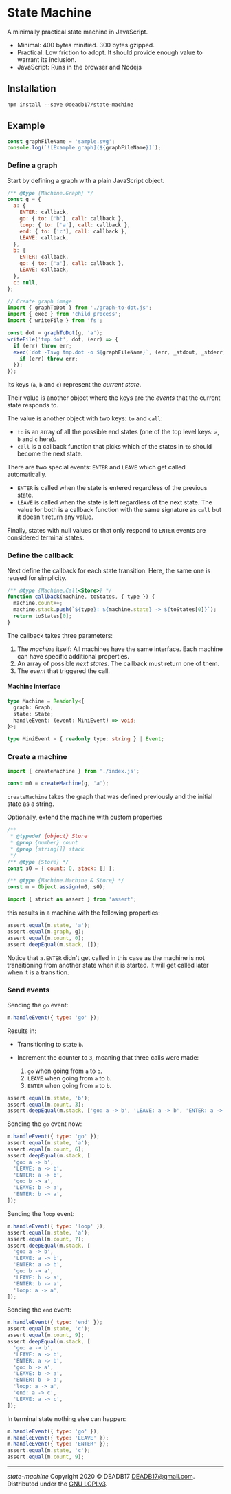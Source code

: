 # State Machine

A minimally practical state machine in JavaScript.

- Minimal: 400 bytes minified. 300 bytes gzipped.
- Practical: Low friction to adopt. It should provide enough value to warrant its inclusion.
- JavaScript: Runs in the browser and Nodejs

## Installation

`npm install --save @deadb17/state-machine`

## Example

```javascript code
const graphFileName = 'sample.svg';
console.log(`![Example graph](${graphFileName})`);
```

### Define a graph

Start by defining a graph with a plain JavaScript object.

```javascript both
/** @type {Machine.Graph} */
const g = {
  a: {
    ENTER: callback,
    go: { to: ['b'], call: callback },
    loop: { to: ['a'], call: callback },
    end: { to: ['c'], call: callback },
    LEAVE: callback,
  },
  b: {
    ENTER: callback,
    go: { to: ['a'], call: callback },
    LEAVE: callback,
  },
  c: null,
};
```

```javascript code
// Create graph image
import { graphToDot } from './graph-to-dot.js';
import { exec } from 'child_process';
import { writeFile } from 'fs';

const dot = graphToDot(g, 'a');
writeFile('tmp.dot', dot, (err) => {
  if (err) throw err;
  exec(`dot -Tsvg tmp.dot -o ${graphFileName}`, (err, _stdout, _stderr) => {
    if (err) throw err;
  });
});
```

Its keys (`a`, `b` and `c`) represent the _current state_.

Their value is another object where the keys are the _events_ that the current state responds to.

The value is another object with two keys: `to` and `call`:

- `to` is an array of all the possible end states (one of the top level keys: `a`, `b` and `c` here).
- `call` is a callback function that picks which of the states in `to` should become the next state.

There are two special events: `ENTER` and `LEAVE` which get called automatically.

- `ENTER` is called when the state is entered regardless of the previous state.
- `LEAVE` is called when the state is left regardless of the next state.
  The value for both is a callback function with the same signature as `call` but it doesn't return any value.

Finally, states with null values or that only respond to `ENTER` events are considered terminal states.

### Define the callback

Next define the callback for each state transition. Here, the same one is reused for simplicity.

```javascript both
/** @type {Machine.Call<Store>} */
function callback(machine, toStates, { type }) {
  machine.count++;
  machine.stack.push(`${type}: ${machine.state} -> ${toStates[0]}`);
  return toStates[0];
}
```

The callback takes three parameters:

1. The _machine_ itself: All machines have the same interface. Each machine can have specific additional properties.
2. An array of possible _next states_. The callback must return one of them.
3. The _event_ that triggered the call.

#### Machine interface

```typescript
type Machine = Readonly<{
  graph: Graph;
  state: State;
  handleEvent: (event: MiniEvent) => void;
}>;

type MiniEvent = { readonly type: string } | Event;
```

### Create a machine

```javascript both
import { createMachine } from './index.js';

const m0 = createMachine(g, 'a');
```

`createMachine` takes the graph that was defined previously and the initial state as a string.

Optionally, extend the machine with custom properties

```javascript both
/**
 * @typedef {object} Store
 * @prop {number} count
 * @prop {string[]} stack
 */
/** @type {Store} */
const s0 = { count: 0, stack: [] };

/** @type {Machine.Machine & Store} */
const m = Object.assign(m0, s0);
```

```javascript code
import { strict as assert } from 'assert';
```

this results in a machine with the following properties:

```javascript both
assert.equal(m.state, 'a');
assert.equal(m.graph, g);
assert.equal(m.count, 0);
assert.deepEqual(m.stack, []);
```

Notice that `a.ENTER` didn't get called in this case as the machine is not transitioning from another state when it is started. It will get called later when it is a transition.

### Send events

Sending the `go` event:

```javascript both
m.handleEvent({ type: 'go' });
```

Results in:

- Transitioning to state `b`.
- Increment the counter to `3`, meaning that three calls were made:

  1. `go` when going from `a` to `b`.
  2. `LEAVE` when going from `a` to `b`.
  3. `ENTER` when going from `a` to `b`.

```javascript both
assert.equal(m.state, 'b');
assert.equal(m.count, 3);
assert.deepEqual(m.stack, ['go: a -> b', 'LEAVE: a -> b', 'ENTER: a -> b']);
```

Sending the `go` event now:

```javascript both
m.handleEvent({ type: 'go' });
assert.equal(m.state, 'a');
assert.equal(m.count, 6);
assert.deepEqual(m.stack, [
  'go: a -> b',
  'LEAVE: a -> b',
  'ENTER: a -> b',
  'go: b -> a',
  'LEAVE: b -> a',
  'ENTER: b -> a',
]);
```

Sending the `loop` event:

```javascript both
m.handleEvent({ type: 'loop' });
assert.equal(m.state, 'a');
assert.equal(m.count, 7);
assert.deepEqual(m.stack, [
  'go: a -> b',
  'LEAVE: a -> b',
  'ENTER: a -> b',
  'go: b -> a',
  'LEAVE: b -> a',
  'ENTER: b -> a',
  'loop: a -> a',
]);
```

Sending the `end` event:

```javascript both
m.handleEvent({ type: 'end' });
assert.equal(m.state, 'c');
assert.equal(m.count, 9);
assert.deepEqual(m.stack, [
  'go: a -> b',
  'LEAVE: a -> b',
  'ENTER: a -> b',
  'go: b -> a',
  'LEAVE: b -> a',
  'ENTER: b -> a',
  'loop: a -> a',
  'end: a -> c',
  'LEAVE: a -> c',
]);
```

In terminal state nothing else can happen:

```javascript both
m.handleEvent({ type: 'go' });
m.handleEvent({ type: 'LEAVE' });
m.handleEvent({ type: 'ENTER' });
assert.equal(m.state, 'c');
assert.equal(m.count, 9);
```

---

_state-machine_ Copyright 2020 © DEADB17 <DEADB17@gmail.com>.  
Distributed under the [GNU LGPLv3](LICENSE).
